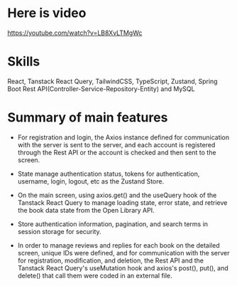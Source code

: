 # Here is video
https://youtube.com/watch?v=LB8XvLTMgWc

# Skills
React, Tanstack React Query, TailwindCSS, TypeScript, Zustand, Spring Boot Rest API(Controller-Service-Repository-Entity) and MySQL

# Summary of main features
- For registration and login, the Axios instance defined for communication with the server is sent to the server, and each account is registered through the Rest API or the account is checked and then sent to the screen.
  
- State manage authentication status, tokens for authentication, username, login, logout, etc as the Zustand Store.
  
- On the main screen, using axios.get() and the useQuery hook of the Tanstack React Query to manage loading state, error state, and retrieve the book data state from the Open Library API.
  
- Store authentication information, pagination, and search terms in session storage for security.
  
- In order to manage reviews and replies for each book on the detailed screen, unique IDs were defined, and for communication with the server for registration, modification, and deletion, the Rest API and the Tanstack React Query's useMutation hook and axios's post(), put(), and delete() that call them were coded in an external file.
